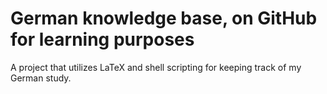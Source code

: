 # German knowledge base, on GitHub for learning purposes
A project that utilizes LaTeX and shell scripting for keeping track of my German study.

